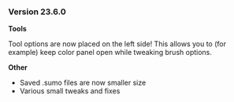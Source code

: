 ### Version 23.6.0
**Tools**

Tool options are now placed on the left side! This allows you to (for example) keep color panel open while tweaking brush options.

**Other**
- Saved .sumo files are now smaller size
- Various small tweaks and fixes